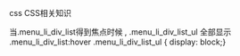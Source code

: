 css
CSS相关知识

当.menu_li_div_list得到焦点时候 , .menu_li_div_list_ul 全部显示 <br/>
.menu_li_div_list:hover .menu_li_div_list_ul { display: block;}
